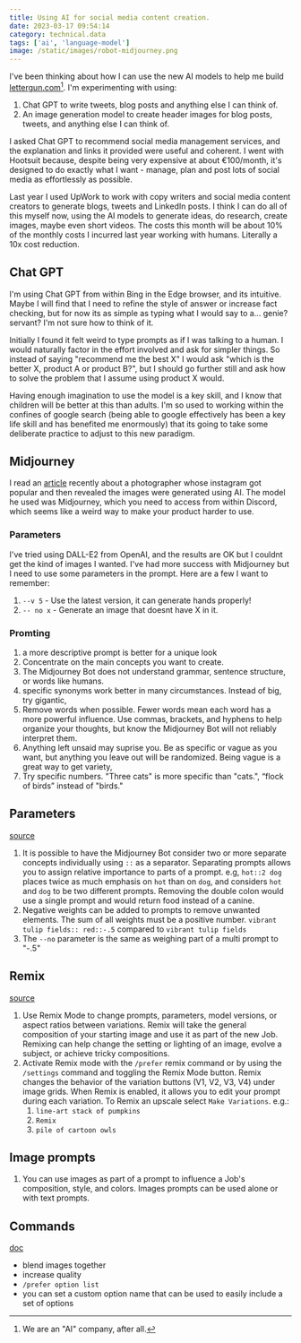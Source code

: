 ```yaml
---
title: Using AI for social media content creation.
date: 2023-03-17 09:54:14
category: technical.data
tags: ['ai', 'language-model']
image: /static/images/robot-midjourney.png
---
```


I've been thinking about how I can use the new AI models to help me build
[lettergun.com](https://lettergun.com)[^1]. I'm experimenting with using:

1. Chat GPT to write tweets, blog posts and anything else I can think of.
2. An image generation model to create header images for blog posts, tweets, and anything else I can
   think of.

I asked Chat GPT to recommend social media management services, and the explanation and links it
provided were useful and coherent. I went with Hootsuit because, despite being very expensive at
about €100/month, it's designed to do exactly what I want - manage, plan and post lots of social
media as effortlessly as possible.

Last year I used UpWork to work with copy writers and social media content creators to generate
blogs, tweets and LinkedIn posts. I think I can do all of this myself now, using the AI models to
generate ideas, do research, create images, maybe even short videos. The costs this month will be
about 10% of the monthly costs I incurred last year working with humans. Literally a 10x cost
reduction.

## Chat GPT

I'm using Chat GPT from within Bing in the Edge browser, and its intuitive. Maybe I will find that I
need to refine the style of answer or increase fact checking, but for now its as simple as typing
what I would say to a... genie? servant? I'm not sure how to think of it.

Initially I found it felt weird to type prompts as if I was talking to a human. I would naturally
factor in the effort involved and ask for simpler things. So instead of saying "recommend me the
best X" I would ask "which is the better X, product A or product B?", but I should go further still
and ask how to solve the problem that I assume using product X would.

Having enough imagination to use the model is a key skill, and I know that children will be better
at this than adults. I'm so used to working within the confines of google search (being able to
google effectively has been a key life skill and has benefited me enormously) that its going to take
some deliberate practice to adjust to this new paradigm.

## Midjourney

I read an
[article](https://arstechnica.com/information-technology/2023/02/viral-instagram-photographer-has-a-confession-his-photos-are-ai-generated/)
recently about a photographer whose instagram got popular and then revealed the images were
generated using AI. The model he used was Midjourney, which you need to access from within Discord,
which seems like a weird way to make your product harder to use.

### Parameters

I've tried using DALL-E2 from OpenAI, and the results are OK but I couldnt get the kind of images I
wanted. I've had more success with Midjourney but I need to use some parameters in the prompt. Here
are a few I want to remember:

1. `--v 5` - Use the latest version, it can generate hands properly!
2. `-- no x` - Generate an image that doesnt have X in it.

### Promting

1. a more descriptive prompt is better for a unique look
2. Concentrate on the main concepts you want to create.
3. The Midjourney Bot does not understand grammar, sentence structure, or words like humans.
4. specific synonyms work better in many circumstances. Instead of big, try gigantic,
5. Remove words when possible. Fewer words mean each word has a more powerful influence. Use commas,
   brackets, and hyphens to help organize your thoughts, but know the Midjourney Bot will not
   reliably interpret them.
6. Anything left unsaid may suprise you. Be as specific or vague as you want, but anything you leave
   out will be randomized. Being vague is a great way to get variety,
7. Try specific numbers. "Three cats" is more specific than "cats.", “flock of birds” instead of
   "birds."

## Parameters

[source](https://docs.midjourney.com/docs/multi-prompts)

1. It is possible to have the Midjourney Bot consider two or more separate concepts individually
   using `::` as a separator. Separating prompts allows you to assign relative importance to parts
   of a prompt. e.g, `hot::2 dog` places twice as much emphasis on `hot` than on `dog`, and
   considers `hot` and `dog` to be two different prompts. Removing the double colon would use a
   single prompt and would return food instead of a canine.
2. Negative weights can be added to prompts to remove unwanted elements. The sum of all weights must
   be a positive number. `vibrant tulip fields:: red::-.5` compared to `vibrant tulip fields`
3. The `--no` parameter is the same as weighing part of a multi prompt to "-.5"

## Remix

[source](https://docs.midjourney.com/docs/remix)

1. Use Remix Mode to change prompts, parameters, model versions, or aspect ratios between
   variations. Remix will take the general composition of your starting image and use it as part of
   the new Job. Remixing can help change the setting or lighting of an image, evolve a subject, or
   achieve tricky compositions.
2. Activate Remix mode with the `/prefer` remix command or by using the `/settings` command and
   toggling the Remix Mode button. Remix changes the behavior of the variation buttons (V1, V2, V3,
   V4) under image grids. When Remix is enabled, it allows you to edit your prompt during each
   variation. To Remix an upscale select `Make Variations`. e.g.:
   1. `line-art stack of pumpkins`
   2. `Remix`
   3. `pile of cartoon owls`

## Image prompts

1. You can use images as part of a prompt to influence a Job's composition, style, and colors.
   Images prompts can be used alone or with text prompts.

## Commands

[doc](https://docs.midjourney.com/docs/command-list)

- blend images together
- increase quality
- `/prefer option list`
- you can set a custom option name that can be used to easily include a set of options

[^1]: We are an "AI" company, after all.
